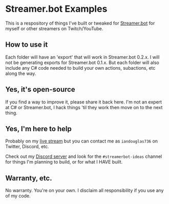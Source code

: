 # Streamer.bot Examples

This is a respository of things I've built or tweaked for [Streamer.bot](Streamer.bot) for myself or other streamers on Twitch/YouTube.

## How to use it

Each folder will have an 'export' that will work in Streamer.bot 0.2.x. I will not be generating exports for Streamer.bot 0.1.x. But each folder will also include any C# code needed to build your own actions, subactions, etc along the way.

## Yes, it's open-source

If you find a way to improve it, please share it back here. I'm not an expert at C# or Streamer.bot, I hack things 'til they work then move on to the next thing.

## Yes, I'm here to help

Probably on my [live stream](https://twitch.tv/iandouglas736) but you can contact me as `iandouglas736` on Twitter, Discord, etc.

Check out my [Discord server](https://tig.fyi/discord) and look for the `#streamerbot-ideas` channel for things I'm planning to build, or for what I HAVE built.

## Warranty, etc.

No warranty. You're on your own. I disclaim all responsibility if you use any of my code.

